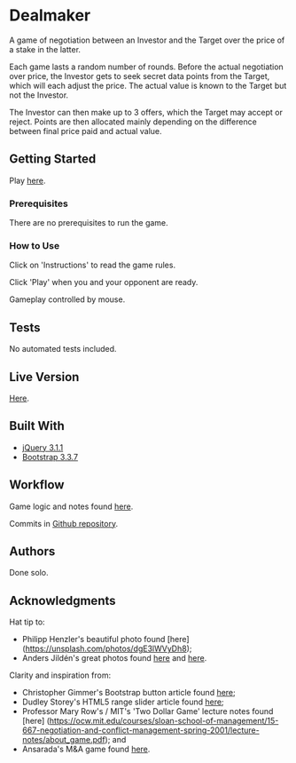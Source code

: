 # Dealmaker

A game of negotiation between an Investor and the Target over the price of a stake in the latter.

Each game lasts a random number of rounds. Before the actual negotiation over price, the Investor gets to seek secret data points from the Target, which will each adjust the price. The actual value is known to the Target but not the Investor.

The Investor can then make up to 3 offers, which the Target may accept or reject. Points are then allocated mainly depending on the difference between final price paid and actual value.

## Getting Started

Play [here](https://melvinthemok.github.io/dealmaker-game/).

### Prerequisites

There are no prerequisites to run the game.

### How to Use

Click on 'Instructions' to read the game rules.

Click 'Play' when you and your opponent are ready.

Gameplay controlled by mouse.

## Tests

No automated tests included.

## Live Version

[Here](https://melvinthemok.github.io/dealmaker-game/).

## Built With

* [jQuery 3.1.1](http://jquery.com/)
* [Bootstrap 3.3.7](https://getbootstrap.com/)

## Workflow

Game logic and notes found [here](https://www.evernote.com/shard/s62/sh/96e2bbe1-6a80-41cd-b35d-7b95cf2c48f1/1a2acc28f744de1e122a85a235d2ce81).

Commits in [Github repository](https://github.com/wdi-sg/wdi-7-project-1-melvinthemok/commits/master).

## Authors

Done solo.

## Acknowledgments

Hat tip to:

* Philipp Henzler's beautiful photo found [here] (https://unsplash.com/photos/dgE3lWVyDh8);
* Anders Jildén's great photos found [here](https://unsplash.com/photos/nxCtO8W9JLo) and [here](https://unsplash.com/photos/yb0Qs65aZmc).

Clarity and inspiration from:

* Christopher Gimmer's Bootstrap button article found [here](https://bootstrapbay.com/blog/bootstrap-button-styles/);
* Dudley Storey's HTML5 range slider article found [here](http://thenewcode.com/757/Playing-With-The-HTML5-range-Slider-Input);
* Professor Mary Row's / MIT's 'Two Dollar Game' lecture notes found [here] (https://ocw.mit.edu/courses/sloan-school-of-management/15-667-negotiation-and-conflict-management-spring-2001/lecture-notes/about_game.pdf); and
* Ansarada's M&A game found [here](https://www.ansarada.com/mandagame).
